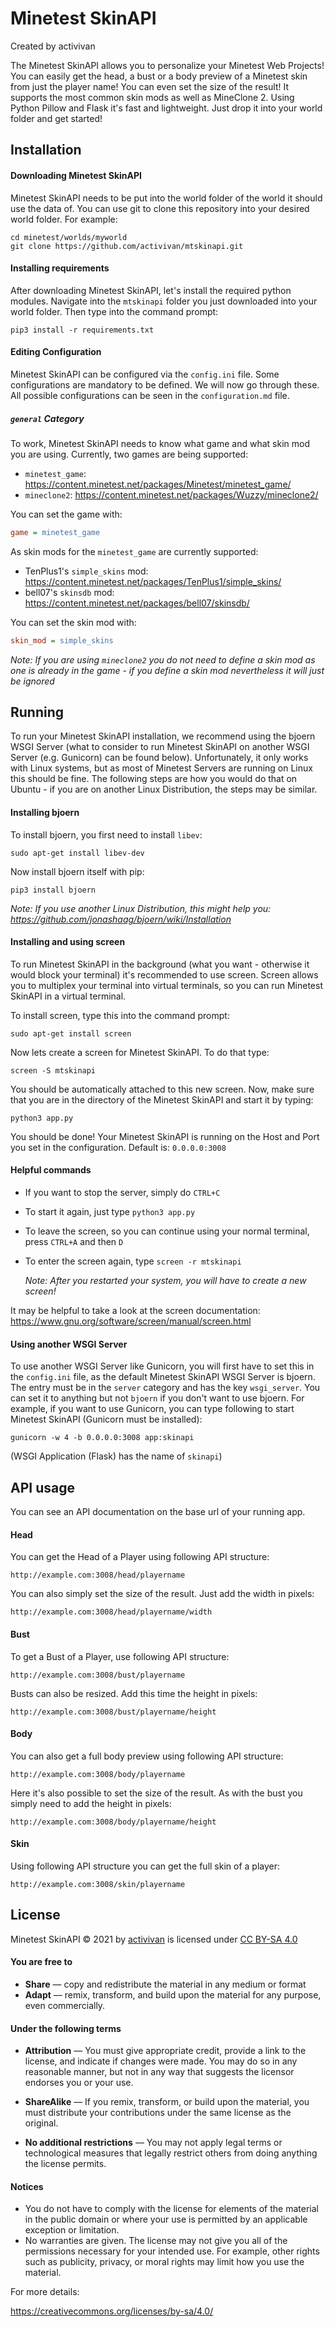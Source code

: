 # Minetest SkinAPI

Created by activivan



The Minetest SkinAPI allows you to personalize your Minetest Web Projects! You can easily get the head, a bust or a body preview of a Minetest skin from just the player name! You can even set the size of the result! It supports the most common skin mods as well as MineClone 2. Using Python Pillow and Flask it's fast and lightweight. Just drop it into your world folder and get started!



## Installation

#### Downloading Minetest SkinAPI

Minetest SkinAPI needs to be put into the world folder of the world it should use the data of. You can use git to clone this repository into your desired world folder. For example:

```shell
cd minetest/worlds/myworld
git clone https://github.com/activivan/mtskinapi.git
```

#### Installing requirements

After downloading Minetest SkinAPI, let's install the required python modules. Navigate into the `mtskinapi` folder you just downloaded into your world folder. Then type into the command prompt:

```shell
pip3 install -r requirements.txt
```

#### Editing Configuration

Minetest SkinAPI can be configured via the `config.ini` file. Some configurations are mandatory to be defined. We will now go through these. All possible configurations can be seen in the `configuration.md` file.

##### `general` Category

To work, Minetest SkinAPI needs to know what game and what skin mod you are using. Currently, two games are being supported:

- `minetest_game`: https://content.minetest.net/packages/Minetest/minetest_game/
- `mineclone2`: https://content.minetest.net/packages/Wuzzy/mineclone2/

You can set the game with:

```ini
game = minetest_game
```

As skin mods for the `minetest_game` are currently supported:

-  TenPlus1's `simple_skins` mod: https://content.minetest.net/packages/TenPlus1/simple_skins/
-  bell07's `skinsdb` mod: https://content.minetest.net/packages/bell07/skinsdb/

You can set the skin mod with:

```ini
skin_mod = simple_skins
```

*Note: If you are using `mineclone2` you do not need to define a skin mod as one is already in the game - if you define a skin mod nevertheless it will just be ignored*



## Running

To run your Minetest SkinAPI installation, we recommend using the bjoern WSGI Server (what to consider to run Minetest SkinAPI on another WSGI Server (e.g. Gunicorn) can be found below). Unfortunately, it only works with Linux systems, but as most of Minetest Servers are running on Linux this should be fine. The following steps are how you would do that on Ubuntu - if you are on another Linux Distribution, the steps may be similar. 

#### Installing bjoern

To install bjoern, you first need to install `libev`:

```shell
sudo apt-get install libev-dev
```

Now install bjoern itself with pip:

```shell
pip3 install bjoern
```

*Note: If you use another Linux Distribution, this might help you: https://github.com/jonashaag/bjoern/wiki/Installation*

#### Installing and using screen

To run Minetest SkinAPI in the background (what you want - otherwise it would block your terminal) it's recommended to use screen. Screen allows you to multiplex your terminal into virtual terminals, so you can run Minetest SkinAPI in a virtual terminal.

To install screen, type this into the command prompt:

```shell
sudo apt-get install screen
```

Now lets create a screen for Minetest SkinAPI. To do that type:

```shel
screen -S mtskinapi
```

You should be automatically attached to this new screen. Now, make sure that you are in the directory of the Minetest SkinAPI and start it by typing:

```shell
python3 app.py
```

You should be done! Your Minetest SkinAPI is running on the Host and Port you set in the configuration. Default is: `0.0.0.0:3008`

#### Helpful commands

- If you want to stop the server, simply do `CTRL+C`

- To start it again, just type `python3 app.py`

- To leave the screen, so you can continue using your normal terminal, press `CTRL+A` and then `D`

- To enter the screen again, type `screen -r mtskinapi` 

  *Note: After you restarted your system, you will have to create a new screen!*

It may be helpful to take a look at the screen documentation: https://www.gnu.org/software/screen/manual/screen.html

#### Using another WSGI Server

To use another WSGI Server like Gunicorn, you will first have to set this in the `config.ini` file, as the default Minetest SkinAPI WSGI Server is bjoern. The entry must be in the `server` category and has the key `wsgi_server`. You can set it to anything but not `bjoern` if you don't want to use bjoern. For example, if you want to use Gunicorn, you can type following to start Minetest SkinAPI (Gunicorn must be installed):

```shell
gunicorn -w 4 -b 0.0.0.0:3008 app:skinapi
```

(WSGI Application (Flask) has the name of `skinapi`)



## API usage

You can see an API documentation on the base url of your running app.

#### Head

You can get the Head of a Player using following API structure:

````
http://example.com:3008/head/playername
````

You can also simply set the size of the result. Just add the width in pixels:

```
http://example.com:3008/head/playername/width
```

#### Bust

To get a Bust of a Player, use following API structure:

````
http://example.com:3008/bust/playername
````

Busts can also be resized. Add this time the height in pixels:

````
http://example.com:3008/bust/playername/height
````

#### Body

You can also get a full body preview using following API structure:

````
http://example.com:3008/body/playername
````

Here it's also possible to set the size of the result. As with the bust you simply need to add the height in pixels:

````
http://example.com:3008/body/playername/height
````

#### Skin

Using following API structure you can get the full skin of a player:

````
http://example.com:3008/skin/playername
````



## License

Minetest SkinAPI © 2021 by [activivan](https://github.com/activivan) is licensed under [CC BY-SA 4.0](http://creativecommons.org/licenses/by-sa/4.0/)



#### You are free to

- **Share** — copy and redistribute the material in any medium or format
- **Adapt** — remix, transform, and build upon the material for any purpose, even commercially.

#### Under the following terms

- **Attribution** — You must give appropriate credit, provide a link to the license, and indicate if changes were made. You may do so in any reasonable manner, but not in any way that suggests the licensor endorses you or your use.
- **ShareAlike** — If you remix, transform, or build upon the material, you must distribute your contributions under the same license as the original.

- **No additional restrictions** — You may not apply legal terms or technological measures that legally restrict others from doing anything the license permits.

#### Notices

- You do not have to comply with the license for elements of the material  in the public domain or where your use is permitted by an applicable exception or limitation.
- No warranties are given. The license may not give you all of the  permissions necessary for your intended use. For example, other rights  such as publicity, privacy, or moral rights may limit how you use the material.



For more details:

https://creativecommons.org/licenses/by-sa/4.0/
